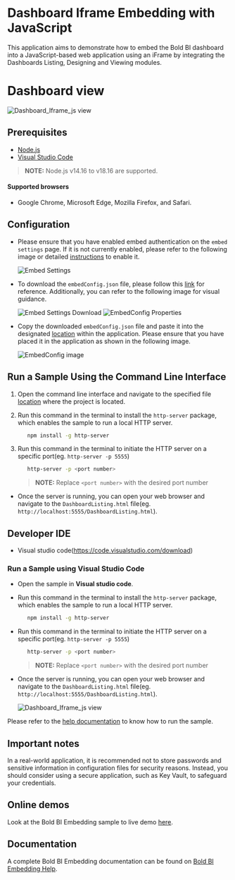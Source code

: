# Dashboard Iframe Embedding with JavaScript

  This application aims to demonstrate how to embed the Bold BI dashboard into a JavaScript-based web application using an iFrame by integrating the Dashboards Listing, Designing and Viewing modules.
# Dashboard view

 ![Dashboard_Iframe_js view](https://github.com/boldbi/iframe-dashboard-javascript-sample/assets/129487075/645a8740-c404-4893-b914-da531a0b4bc1)

## Prerequisites

 * [Node.js](https://nodejs.org/en/)
 * [Visual Studio Code](https://code.visualstudio.com/download)

 > **NOTE:** Node.js v14.16 to v18.16 are supported.

#### Supported browsers
  
* Google Chrome, Microsoft Edge, Mozilla Firefox, and Safari.

## Configuration

* Please ensure that you have enabled embed authentication on the `embed settings` page. If it is not currently enabled, please refer to the following image or detailed [instructions](https://help.boldbi.com/site-administration/embed-settings/#get-embed-secret-code) to enable it.

    ![Embed Settings](https://github.com/boldbi/aspnet-core-sample/assets/91586758/b3a81978-9eb4-42b2-92bb-d1e2735ab007)

* To download the `embedConfig.json` file, please follow this [link](https://help.boldbi.com/site-administration/embed-settings/#get-embed-configuration-file) for reference. Additionally, you can refer to the following image for visual guidance.

    ![Embed Settings Download](https://github.com/boldbi/aspnet-core-sample/assets/91586758/d27d4cfc-6a3e-4c34-975e-f5f22dea6172)
    ![EmbedConfig Properties](https://github.com/boldbi/aspnet-core-sample/assets/91586758/d6ce925a-0d4c-45d2-817e-24d6d59e0d63)

* Copy the downloaded `embedConfig.json` file and paste it into the designated [location](https://github.com/boldbi/iframe-dashboard-javascript-sample/tree/master) within the application. Please ensure that you have placed it in the application as shown in the following image.
  
    ![EmbedConfig image](https://github.com/boldbi/iframe-dashboard-javascript-sample/assets/129487075/15db9675-ab67-4478-a89e-4786986a564d)

## Run a Sample Using the Command Line Interface 
    
  1. Open the command line interface and navigate to the specified file [location](https://github.com/boldbi/iframe-dashboard-javascript-sample/tree/master) where the project is located.

  2. Run this command in the terminal to install the `http-server` package, which enables the sample to run a local HTTP server.

     ```bash
        npm install -g http-server
     ```
  3. Run this command in the terminal to initiate the HTTP server on a specific port(eg. `http-server -p 5555`)
   
     ```bash
        http-server -p <port number>
      ```
     > **NOTE:** Replace `<port number>` with the desired port number
     
 * Once the server is running, you can open your web browser and navigate to the `DashboardListing.html` file(eg. `http://localhost:5555/DashboardListing.html`).

 ## Developer IDE

  * Visual studio code(https://code.visualstudio.com/download)
  
### Run a Sample using Visual Studio Code

 * Open the sample in **Visual studio code**.

 * Run this command in the terminal to install the `http-server` package, which enables the sample to run a local HTTP server.

     ```bash
        npm install -g http-server
     ```
 * Run this command in the terminal to initiate the HTTP server on a specific port(eg. `http-server -p 5555`)
   
     ```bash
        http-server -p <port number>
      ```
     > **NOTE:** Replace `<port number>` with the desired port number
     
 * Once the server is running, you can open your web browser and navigate to the `DashboardListing.html` file(eg. `http://localhost:5555/DashboardListing.html`).

    ![Dashboard_Iframe_js view](https://github.com/boldbi/iframe-dashboard-javascript-sample/assets/129487075/e3ddd24c-91e9-479f-aafe-dc41637d9be0)

Please refer to the [help documentation](https://help.boldbi.com/embedding-options/iframe-embedding/sample/dashboard-embedding/javascript/#how-to-run-the-sample) to know how to run the sample.

## Important notes

In a real-world application, it is recommended not to store passwords and sensitive information in configuration files for security reasons. Instead, you should consider using a secure application, such as Key Vault, to safeguard your credentials.

## Online demos

Look at the Bold BI Embedding sample to live demo [here](https://samples.boldbi.com/embed).

## Documentation

A complete Bold BI Embedding documentation can be found on [Bold BI Embedding Help](https://help.boldbi.com/embedding-options/iframe-embedding/).
    
